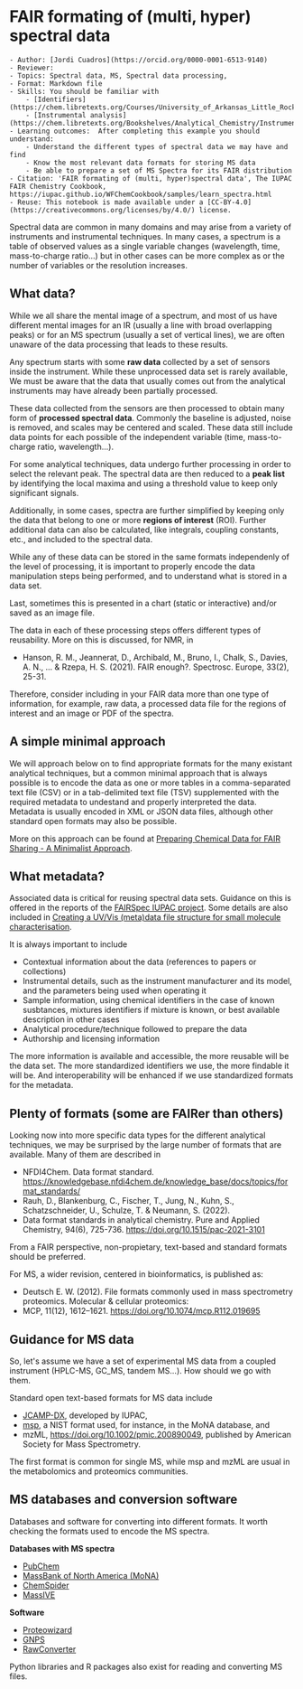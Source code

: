 # FAIR formating of (multi, hyper) spectral data

```{dropdown} About this interactive ![icons](../static/img/rocket.png) recipe
- Author: [Jordi Cuadros](https://orcid.org/0000-0001-6513-9140)
- Reviewer: 
- Topics: Spectral data, MS, Spectral data processing, 
- Format: Markdown file
- Skills: You should be familiar with
    - [Identifiers](https://chem.libretexts.org/Courses/University_of_Arkansas_Little_Rock/ChemInformatics_(2015)%3A_Chem_4399_5399/Text/5_Chemical_Identifiers)
    - [Instrumental analysis](https://chem.libretexts.org/Bookshelves/Analytical_Chemistry/Instrumental_Analysis_(LibreTexts))
- Learning outcomes:  After completing this example you should understand:
    - Understand the different types of spectral data we may have and find
    - Know the most relevant data formats for storing MS data
    - Be able to prepare a set of MS Spectra for its FAIR distribution
- Citation: 'FAIR formating of (multi, hyper)spectral data', The IUPAC FAIR Chemistry Cookbook, https://iupac.github.io/WFChemCookbook/samples/learn_spectra.html
- Reuse: This notebook is made available under a [CC-BY-4.0](https://creativecommons.org/licenses/by/4.0/) license.
```

Spectral data are common in many domains and may arise from a variety of instruments and instrumental techniques. In 
many cases, a spectrum is a table of observed values as a single variable changes (wavelength, time, mass-to-charge 
ratio...) but in other cases can be more complex as or the number of variables or the resolution increases. 

## What data?

While we all share the mental image of a spectrum, and most of us have different mental images for an IR (usually a 
line with broad overlapping peaks) or for an MS spectrum (usually a set of vertical lines), we are often unaware of 
the data processing that leads to these results.

Any spectrum starts with some **raw data** collected by a set of sensors inside the instrument. While these unprocessed 
data set is rarely available, We must be aware that the data that usually comes out from the analytical instruments may 
have already been partially processed.

These data collected from the sensors are then processed to obtain many form of **processed spectral data**. Commonly 
the baseline is adjusted, noise is removed, and scales may be centered and scaled. These data still include data points 
for each possible of the independent variable (time, mass-to-charge ratio, wavelength...). 

For some analytical techniques, data undergo further processing in order to select the relevant peak. The spectral data 
are then reduced to a **peak list** by identifying the local maxima and using a threshold value to keep only significant signals.  

Additionally, in some cases, spectra are further simplified by keeping only the data that belong to one or more 
**regions of interest** (ROI). Further additional data can also be calculated, like integrals, coupling constants, etc., 
and included to the spectral data. 

While any of these data can be stored in the same formats independenly of the level of processing, it is important to 
properly encode the data manipulation steps being performed, and to understand what is stored in a data set. 

Last, sometimes this is presented in a chart (static or interactive) and/or saved as an image file.

The data in each of these processing steps offers different types of reusability. More on this is discussed, for NMR, in
-  Hanson, R. M., Jeannerat, D., Archibald, M., Bruno, I., Chalk, S., Davies, A. N., ... & Rzepa, H. S. (2021). FAIR enough?. Spectrosc. Europe, 33(2), 25-31. 

Therefore, consider including in your FAIR data more than one type of information, for example, raw data, a processed 
data file for the regions of interest and an image or PDF of the spectra.

## A simple minimal approach

We will approach below on to find appropriate formats for the many existant analytical techniques, but a common minimal 
approach that is always possible is to encode the data as one or more tables in a comma-separated text file (CSV) or in 
a tab-delimited text file (TSV) supplemented with the required metadata to undestand and properly interpreted the data. 
Metadata is usually encoded in XML or JSON data files, although other standard open formats may also be possible. 

More on this approach can be found at [Preparing Chemical Data for FAIR Sharing - A Minimalist Approach](PrepChemicalDataforSharing.md).

## What metadata?

Associated data is critical for reusing spectral data sets. Guidance on this is offered in the reports of the 
[FAIRSpec IUPAC project](https://iupac.org/project/2019-031-1-024/). Some details are also included in 
[Creating a UV/Vis (meta)data file structure for small molecule characterisation](uvvis_metadata.ipynb).

It is always important to include

- Contextual information about the data (references to papers or collections)
- Instrumental details, such as the instrument manufacturer and its model, and the parameters being used when operating it
- Sample information, using chemical identifiers in the case of known susbtances, mixtures identifiers if mixture is known, or best available description in other cases
- Analytical procedure/technique followed to prepare the data
- Authorship and licensing information

The more information is available and accessible, the more reusable will be the data set. The more standardized 
identifiers we use, the more findable it will be. And interoperability will be enhanced if we use standardized 
formats for the metadata.

## Plenty of formats (some are FAIRer than others)

Looking now into more specific data types for the different analytical techniques, we may be surprised by the large 
number of formats that are available. Many of them are described in

- NFDI4Chem. Data format standard. https://knowledgebase.nfdi4chem.de/knowledge_base/docs/topics/format_standards/
- Rauh, D., Blankenburg, C., Fischer, T., Jung, N., Kuhn, S., Schatzschneider, U., Schulze, T. & Neumann, S. (2022). 
- Data format standards in analytical chemistry. Pure and Applied Chemistry, 94(6), 725-736. https://doi.org/10.1515/pac-2021-3101

From a FAIR perspective, non-propietary, text-based and standard formats should be preferred.

For MS, a wider revision, centered in bioinformatics, is published as:
- Deutsch E. W. (2012). File formats commonly used in mass spectrometry proteomics. Molecular & cellular proteomics: 
- MCP, 11(12), 1612–1621. https://doi.org/10.1074/mcp.R112.019695


## Guidance for MS data
So, let's assume we have a set of experimental MS data from a coupled instrument (HPLC-MS, GC_MS, tandem MS...). 
How should we go with them.

Standard open text-based formats for MS data include
- [JCAMP-DX](https://iupac.org/what-we-do/digital-standards/jcamp-dx/), developed by IUPAC,
- [msp](https://chemdata.nist.gov/mass-spc/ms-search/docs/Ver20Man_11.pdf), a NIST format used, for instance, in the MoNA database, and
- mzML, https://doi.org/10.1002/pmic.200890049, published by American Society for Mass Spectrometry.

The first format is common for single MS, while msp and mzML are usual in the metabolomics and proteomics communities.


## MS databases and conversion software
Databases and software for converting into different formats. It worth checking the formats used to encode the MS spectra.

**Databases with MS spectra**
- [PubChem](https://pubchem.ncbi.nlm.nih.gov/)
- [MassBank of North America (MoNA)](https://mona.fiehnlab.ucdavis.edu/)
- [ChemSpider](http://www.chemspider.com/)
- [MassIVE](https://massive.ucsd.edu/ProteoSAFe/static/massive.jsp)

**Software**
- [Proteowizard](https://proteowizard.sourceforge.io/)
- [GNPS](https://gnps-quickstart.ucsd.edu/conversion)
- [RawConverter](http://fields.scripps.edu/rawconv/)

Python libraries and R packages also exist for reading and converting MS files.